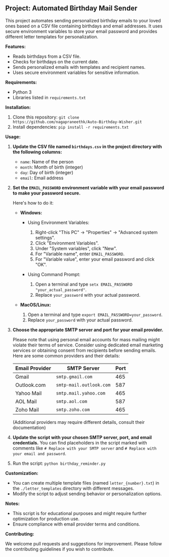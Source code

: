 ## Project: Automated Birthday Mail Sender

This project automates sending personalized birthday emails to your loved ones based on a CSV file containing birthdays and email addresses. It uses secure environment variables to store your email password and provides different letter templates for personalization.


**Features:**

* Reads birthdays from a CSV file.
* Checks for birthdays on the current date.
* Sends personalized emails with templates and recipient names.
* Uses secure environment variables for sensitive information.

**Requirements:**

* Python 3
* Libraries listed in `requirements.txt`

**Installation:**

1. Clone this repository: `git clone https://github.com/nagapraneethk/Auto-Birthday-Wisher.git`
2. Install dependencies: `pip install -r requirements.txt`

**Usage:**

1. **Update the CSV file named `birthdays.csv` in the project directory with the following columns:**
    * `name`: Name of the person
    * `month`: Month of birth (integer)
    * `day`: Day of birth (integer)
    * `email`: Email address
   

2. **Set the `EMAIL_PASSWORD` environment variable with your email password to make your password secure.**

    Here's how to do it:

    * **Windows:**
    
       * Using Environment Variables:
         1. Right-click "This PC" -> "Properties" -> "Advanced system settings".
         2. Click "Environment Variables".
         3. Under "System variables", click "New".
         4. For "Variable name", enter `EMAIL_PASSWORD`.
         5. For "Variable value", enter your email password and click "OK".
        
       * Using Command Prompt:  
         1. Open a terminal and type `setx EMAIL_PASSWORD "your_actual_password"`.
         2. Replace `your_password` with your actual password.

    * **MacOS/Linux:**

      1. Open a terminal and type `export EMAIL_PASSWORD=your_password`.
      2. Replace `your_password` with your actual password.
   

3. **Choose the appropriate SMTP server and port for your email provider.** 

    Please note that using personal email accounts for mass mailing might violate their terms of service. Consider using dedicated email marketing services or obtaining consent from recipients before sending emails. Here are some common providers and their details:

    | Email Provider | SMTP Server | Port |
    |---|---|---|
    | Gmail | `smtp.gmail.com` | 465 |
    | Outlook.com | `smtp-mail.outlook.com` | 587 |
    | Yahoo Mail | `smtp.mail.yahoo.com` | 465 |
    | AOL Mail | `smtp.aol.com` | 587 |
    | Zoho Mail | `smtp.zoho.com` | 465 |

    (Additional providers may require different details, consult their documentation)


4. **Update the script with your chosen SMTP server, port, and email credentials.** You can find placeholders in the script marked with comments like `# Replace with your SMTP server` and `# Replace with your email and password`.


5. Run the script: `python birthday_reminder.py`

**Customization:**

* You can create multiple template files (named `letter_{number}.txt`) in the `./letter_templates` directory with different messages.
* Modify the script to adjust sending behavior or personalization options.

**Notes:**

* This script is for educational purposes and might require further optimization for production use.
* Ensure compliance with email provider terms and conditions.

**Contributing:**

We welcome pull requests and suggestions for improvement. Please follow the contributing guidelines if you wish to contribute.

